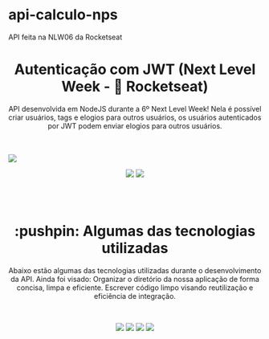 # api-calculo-nps

API feita na NLW06 da Rocketseat

<h1 align="center">Autenticação com JWT (Next Level Week - 🚀 Rocketseat)</h1>
<p align="center">
  API desenvolvida em NodeJS durante a 6º Next Level Week!
  Nela é possível criar usuários, tags e elogios para outros usuários, os usuários autenticados por JWT podem enviar elogios para outros usuários.
</p>
<br><br>
<img src="https://i.ytimg.com/vi/zt7lyjxOJog/maxresdefault.jpg"/>

<p align="center">
  <a href="https://www.linkedin.com/school/rocketseat/"><img  src="https://img.shields.io/badge/-Rocketseat-783BF9?&style=for-the-badge&logoColor=fff&logo=LinkedIn&logoWidth=25"/></a>
  <a href="https://www.linkedin.com/in/daniele-leão-evangelista-5540ab25/"><img  src="https://img.shields.io/badge/-Daniele%20Leão-019733?&style=for-the-badge&logoColor=fff&logo=LinkedIn&logoWidth=25"/></a>
</p>
<br><br>

<h1 align="center">:pushpin:  Algumas das tecnologias utilizadas</h1>

<p align="center">
  Abaixo estão algumas das tecnologias utilizadas durante o desenvolvimento da API. Ainda foi visado: Organizar o diretório da nossa aplicação de forma concisa, limpa e eficiente. Escrever código limpo visando reutilização e eficiência de integração.
</p>
<br>
<p align="center">
  <img  src="https://img.shields.io/badge/-Yarn-2C8EBB?&style=for-the-badge&logoColor=fff&logo=yarn&logoWidth=25"/>
  <img  src="https://img.shields.io/badge/-TypeScript-3178C6?&style=for-the-badge&logoColor=fff&logo=TypeScript&logoWidth=25"/>
  <img  src="https://img.shields.io/badge/-Node.js-339933?&style=for-the-badge&logoColor=fff&logo=Node.js&logoWidth=25"/>
  <img  src="https://img.shields.io/badge/-Typeorm-F37626?&style=for-the-badge&logoColor=fff&logo=Databricks&logoWidth=25"/>
</p>

